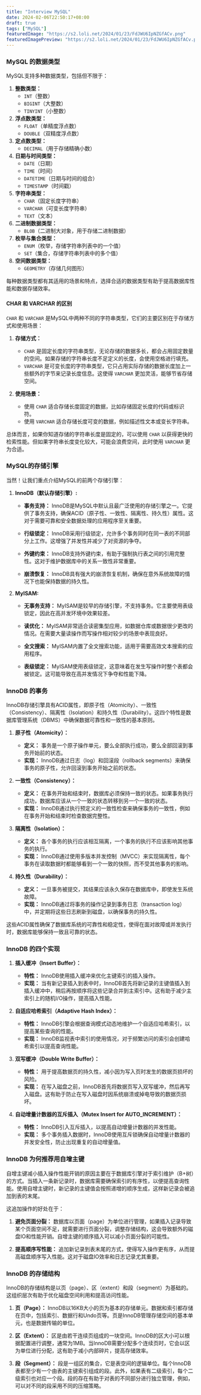 ```yaml
---
title: "Interview MySQL"
date: 2024-02-06T22:50:17+08:00
draft: true
tags: ["MySQL"]
featuredImage: "https://s2.loli.net/2024/01/23/FdJWU6IpNZGfACv.png"
featuredImagePreview: "https://s2.loli.net/2024/01/23/FdJWU6IpNZGfACv.png"
---
```




### MySQL 的数据类型

MySQL支持多种数据类型，包括但不限于：

1. **整数类型：**
   - `INT`（整数）
   - `BIGINT`（大整数）
   - `TINYINT`（小整数）
2. **浮点数类型：**
   - `FLOAT`（单精度浮点数）
   - `DOUBLE`（双精度浮点数）
3. **定点数类型：**
   - `DECIMAL`（用于存储精确小数）
4. **日期与时间类型：**
   - `DATE`（日期）
   - `TIME`（时间）
   - `DATETIME`（日期与时间的组合）
   - `TIMESTAMP`（时间戳）
5. **字符串类型：**
   - `CHAR`（固定长度字符串）
   - `VARCHAR`（可变长度字符串）
   - `TEXT`（文本）
6. **二进制数据类型：**
   - `BLOB`（二进制大对象，用于存储二进制数据）
7. **枚举与集合类型：**
   - `ENUM`（枚举，存储字符串列表中的一个值）
   - `SET`（集合，存储字符串列表中的多个值）
8. **空间数据类型：**
   - `GEOMETRY`（存储几何图形）

每种数据类型都有其适用的场景和特点，选择合适的数据类型有助于提高数据库性能和数据存储效率。



#### CHAR 和 VARCHAR 的区别

`CHAR` 和 `VARCHAR` 是MySQL中两种不同的字符串类型，它们的主要区别在于存储方式和使用场景：

1. **存储方式：**
   - `CHAR` 是固定长度的字符串类型，无论存储的数据多长，都会占用固定数量的空间。如果存储的字符串长度不足定义的长度，会使用空格进行填充。
   - `VARCHAR` 是可变长度的字符串类型，它只占用实际存储的数据长度加上一些额外的字节来记录长度信息。这使得 `VARCHAR` 更加灵活，能够节省存储空间。

2. **使用场景：**
   - 使用 `CHAR` 适合存储长度固定的数据，比如存储固定长度的代码或标识符。
   - 使用 `VARCHAR` 适合存储长度可变的数据，例如描述性文本或变长字符串。

总体而言，如果你知道存储的字符串长度是固定的，可以使用 `CHAR` 以获得更快的检索性能。但如果字符串长度变化较大，可能会浪费空间，此时使用 `VARCHAR` 更为合适。



### MySQL的存储引擎

当然！让我们重点介绍MySQL的前两个存储引擎：

1. **InnoDB（默认存储引擎）:**
   - **事务支持：** InnoDB是MySQL中默认且最广泛使用的存储引擎之一。它提供了事务支持，确保ACID（原子性、一致性、隔离性、持久性）属性。这对于需要可靠和安全数据处理的应用程序至关重要。

   - **行级锁定：** InnoDB采用行级锁定，允许多个事务同时在同一表的不同部分上工作。这增强了并发性并减少了对资源的争夺。

   - **外键约束：** InnoDB支持外键约束，有助于强制执行表之间的引用完整性。这对于维护数据库中的关系一致性非常重要。

   - **崩溃恢复：** InnoDB具有强大的崩溃恢复机制，确保在意外系统故障的情况下也能保持数据的持久性。

2. **MyISAM:**
   - **无事务支持：** MyISAM是较早的存储引擎，不支持事务。它主要使用表级锁定，因此在高并发环境中效果较差。

   - **读优化：** MyISAM非常适合读密集型应用，如数据仓库或数据很少更改的情况。在需要大量读操作而写操作相对较少的场景中表现良好。

   - **全文搜索：** MyISAM内置了全文搜索功能，适用于需要高效文本搜索的应用程序。

   - **表级锁定：** MyISAM使用表级锁定，这意味着在发生写操作时整个表都会被锁定。这可能导致在高并发情况下争夺和性能下降。



### InnoDB 的事务

InnoDB存储引擎具有ACID属性，即原子性（Atomicity）、一致性（Consistency）、隔离性（Isolation）和持久性（Durability）。这四个特性是数据库管理系统（DBMS）中确保数据可靠性和一致性的基本原则。

1. **原子性（Atomicity）：**
   - **定义：** 事务是一个原子操作单元，要么全部执行成功，要么全部回滚到事务开始前的状态。
   - **实现：** InnoDB通过日志（log）和回滚段（rollback segments）来确保事务的原子性，允许回滚到事务开始之前的状态。

2. **一致性（Consistency）：**
   - **定义：** 在事务开始和结束时，数据库必须保持一致的状态。如果事务执行成功，数据库应该从一个一致的状态转移到另一个一致的状态。
   - **实现：** InnoDB通过执行预定义的一致性检查来确保事务的一致性，例如在事务开始和结束时检查数据完整性。

3. **隔离性（Isolation）：**
   - **定义：** 各个事务的执行应该相互隔离，一个事务的执行不应该影响其他事务的执行。
   - **实现：** InnoDB通过使用多版本并发控制（MVCC）来实现隔离性，每个事务在读取数据时都能够看到一个一致的快照，而不受其他事务的影响。

4. **持久性（Durability）：**
   - **定义：** 一旦事务被提交，其结果应该永久保存在数据库中，即使发生系统故障。
   - **实现：** InnoDB通过将事务的操作记录到事务日志（transaction log）中，并定期将这些日志刷新到磁盘，以确保事务的持久性。

这些ACID属性确保了数据库系统的可靠性和稳定性，使得在面对故障或并发执行时，数据库能够保持一致且可靠的状态。

### InnoDB 的四个实现

1. **插入缓冲（Insert Buffer）：**
   - **特性：** InnoDB使用插入缓冲来优化主键索引的插入操作。
   - **实现：** 当有新记录插入到表中时，InnoDB首先将新记录的主键值插入到插入缓冲中，稍后再按顺序将这些记录合并到主索引中。这有助于减少主索引上的随机I/O操作，提高插入性能。

2. **自适应哈希索引（Adaptive Hash Index）：**
   - **特性：** InnoDB引擎会根据查询模式动态地维护一个自适应哈希索引，以提高某些查询的性能。
   - **实现：** InnoDB监视表中索引的使用情况，对于频繁访问的索引会创建哈希索引以提高查询性能。

3. **双写缓冲（Double Write Buffer）：**
   - **特性：** 用于提高数据页的持久性，减小因为写入页时发生的数据页损坏的风险。
   - **实现：** 在写入磁盘之前，InnoDB首先将数据页写入双写缓冲，然后再写入磁盘。这有助于防止在写入磁盘时因系统崩溃或掉电导致的数据页损坏。

4. **自动增量计数器的互斥插入（Mutex Insert for AUTO_INCREMENT）：**
   - **特性：** InnoDB引入互斥插入，以提高自动增量计数器的并发性能。
   - **实现：** 多个事务插入数据时，InnoDB使用互斥锁确保自动增量计数器的并发安全性，防止出现重复的自动增量值。

### InnoDB 为何推荐用自增主键

自增主键减小插入操作性能开销的原因主要在于数据库引擎对于索引维护（B+树）的方式。当插入一条新记录时，数据库需要确保索引的有序性，以便提高查询性能。使用自增主键时，新记录的主键值会按照递增的顺序生成，这样新记录会被追加到表的末尾。

这追加操作的好处在于：
1. **避免页面分裂：** 数据库以页面（page）为单位进行管理，如果插入记录导致某个页面空间不足，就需要进行页面分裂，调整存储结构，这会导致额外的磁盘IO和性能开销。自增主键的顺序插入可以减小页面分裂的可能性。

2. **提高顺序写性能：** 追加新记录到表末尾的方式，使得写入操作更有序，从而提高磁盘顺序写入性能。这对于磁盘IO效率和日志记录尤其重要。

### InnoDB 的存储结构

InnoDB的存储结构是以页（page）、区（extent）和段（segment）为基础的。这组织层次有助于优化磁盘空间利用和提高访问性能。

1. **页（Page）：** InnoDB以16KB大小的页为基本的存储单元。数据和索引都存储在页中，包括索引、数据行和Undo页等。页是InnoDB管理存储空间的基本单元，也是数据传输的单位。

2. **区（Extent）：** 区是由若干连续页组成的一块空间。InnoDB的区大小可以根据配置进行调整，通常为1MB。当InnoDB需要分配多个连续页时，它会以区为单位进行分配，这有助于减小内部碎片，提高存储效率。

3. **段（Segment）：** 段是一组区的集合，它是表空间的逻辑单位。每个InnoDB表都至少有一个由表的主键索引组成的段。此外，如果表有二级索引，每个二级索引也对应一个段。段的存在有助于对表的不同部分进行独立管理，例如，可以对不同的段采用不同的压缩策略。
